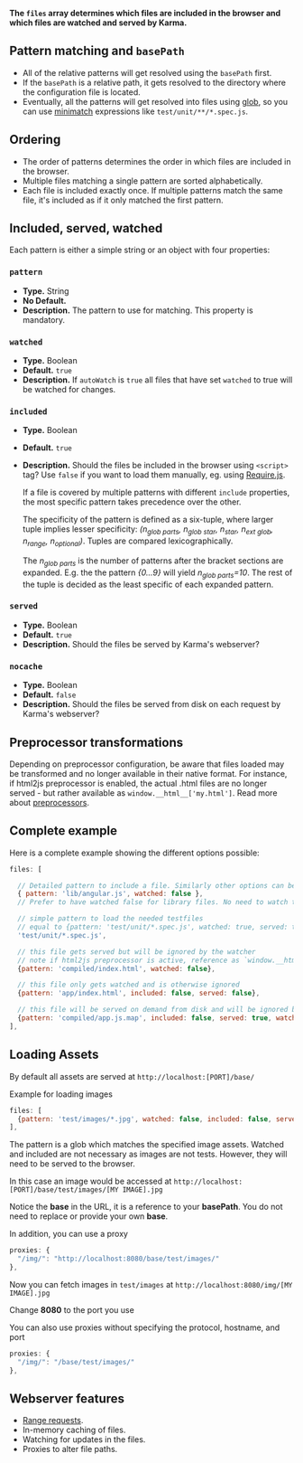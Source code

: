 **The `files` array determines which files are included in the browser and which files are watched and served by Karma.**


## Pattern matching and `basePath`
- All of the relative patterns will get resolved using the `basePath` first.
- If the `basePath` is a relative path, it gets resolved to the
  directory where the configuration file is located.
- Eventually, all the patterns will get resolved into files using
  [glob], so you can use [minimatch] expressions like `test/unit/**/*.spec.js`.


## Ordering
- The order of patterns determines the order in which files are included in the browser.
- Multiple files matching a single pattern are sorted alphabetically.
- Each file is included exactly once. If multiple patterns match the
  same file, it's included as if it only matched the first pattern.


## Included, served, watched
Each pattern is either a simple string or an object with four properties:

### `pattern`
* **Type.** String
* **No Default.**
* **Description.** The pattern to use for matching. This property is mandatory.

### `watched`
* **Type.** Boolean
* **Default.** `true`
* **Description.**  If `autoWatch` is `true` all files that have set `watched` to true will be watched for changes.

### `included`
* **Type.** Boolean
* **Default.** `true`
* **Description.** Should the files be included in the browser using
    `<script>` tag? Use `false` if you want to load them manually, eg.
    using [Require.js](../plus/requirejs.html).
    
    If a file is covered by multiple patterns with different `include` properties, the most specific pattern takes
    precedence over the other.
    
    The specificity of the pattern is defined as a six-tuple, where larger tuple implies lesser specificity: 
    *(n<sub>glob parts</sub>, n<sub>glob star</sub>, n<sub>star</sub>, n<sub>ext glob</sub>, n<sub>range</sub>, n<sub>optional</sub>)*.
    Tuples are compared lexicographically. 
    
    The *n<sub>glob parts</sub>* is the number of patterns after the bracket sections are expanded. E.g. the 
    the pattern *{0...9}* will yield *n<sub>glob parts</sub>=10*. The rest of the tuple is decided as the least
    specific of each expanded pattern. 

### `served`
* **Type.** Boolean
* **Default.** `true`
* **Description.** Should the files be served by Karma's webserver?

### `nocache`
* **Type.** Boolean
* **Default.** `false`
* **Description.** Should the files be served from disk on each request by Karma's webserver?


## Preprocessor transformations
Depending on preprocessor configuration, be aware that files loaded may be transformed and no longer available in
their native format. For instance, if html2js preprocessor is enabled, the actual .html files are no longer
served - but rather available as `window.__html__['my.html']`. Read more about [preprocessors].


## Complete example
Here is a complete example showing the different options possible:
```javascript
files: [

  // Detailed pattern to include a file. Similarly other options can be used
  { pattern: 'lib/angular.js', watched: false },
  // Prefer to have watched false for library files. No need to watch them for changes

  // simple pattern to load the needed testfiles
  // equal to {pattern: 'test/unit/*.spec.js', watched: true, served: true, included: true}
  'test/unit/*.spec.js',

  // this file gets served but will be ignored by the watcher
  // note if html2js preprocessor is active, reference as `window.__html__['compiled/index.html']`
  {pattern: 'compiled/index.html', watched: false},

  // this file only gets watched and is otherwise ignored
  {pattern: 'app/index.html', included: false, served: false},

  // this file will be served on demand from disk and will be ignored by the watcher
  {pattern: 'compiled/app.js.map', included: false, served: true, watched: false, nocache: true}
],
```

## Loading Assets
By default all assets are served at `http://localhost:[PORT]/base/`

Example for loading images

```javascript
files: [
  {pattern: 'test/images/*.jpg', watched: false, included: false, served: true, nocache: false}
],
```

The pattern is a glob which matches the specified image assets. Watched and included are not necessary as images are not tests. However, they will need to be served to the browser.

In this case an image would be accessed at `http://localhost:[PORT]/base/test/images/[MY IMAGE].jpg`

Notice the **base** in the URL, it is a reference to your **basePath**. You do not need to replace or provide your own **base**.

In addition, you can use a proxy

```javascript
proxies: {
  "/img/": "http://localhost:8080/base/test/images/"
},
```

Now you can fetch images in `test/images` at `http://localhost:8080/img/[MY IMAGE].jpg`

Change **8080** to the port you use

You can also use proxies without specifying the protocol, hostname, and port

```javascript
proxies: {
  "/img/": "/base/test/images/"
},
```

## Webserver features

* [Range requests][].
* In-memory caching of files.
* Watching for updates in the files.
* Proxies to alter file paths.


[glob]: https://github.com/isaacs/node-glob
[preprocessors]: preprocessors.html
[minimatch]: https://github.com/isaacs/minimatch
[Range requests]: https://en.wikipedia.org/wiki/Byte_serving
